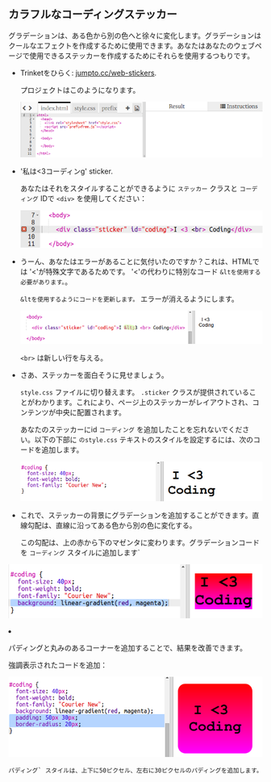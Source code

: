 ## カラフルなコーディングステッカー

グラデーションは、ある色から別の色へと徐々に変化します。グラデーションはクールなエフェクトを作成するために使用できます。あなたはあなたのウェブページで使用できるステッカーを作成するためにそれらを使用するつもりです。

+ Trinketをひらく: <a href="http://jumpto.cc/web-stickers" target="_blank">jumpto.cc/web-stickers</a>.
    
    プロジェクトはこのようになります。
    
    ![スクリーンショット](images/stickers-starter.png)

+ '私は<3コーディンg' sticker.
    
    あなたはそれをスタイルすることができるように `ステッカー` クラスと `コーディング` IDで `<div>` を使用してください：
    
    ![スクリーンショット](images/stickers-coding-error.png)

+ うーん、あなたはエラーがあることに気付いたのですか？これは、HTMLでは '<'が特殊文字であるためです。 '<'の代わりに特別なコード `&ltを使用する必要があります。`。
    
    `&ltを使用するようにコードを更新します。` エラーが消えるようにします。
    
    ![スクリーンショット](images/stickers-coding-fixed.png)
    
    `<br>` は新しい行を与える。

+ さあ、ステッカーを面白そうに見せましょう。
    
    `style.css` ファイルに切り替えます。 `.sticker` クラスが提供されていることがわかります。これにより、ページ上のステッカーがレイアウトされ、コンテンツが中央に配置されます。
    
    あなたのステッカーにid `コーディング` を追加したことを忘れないでください。以下の下部に `のstyle.css` テキストのスタイルを設定するには、次のコードを追加します。
    
    ![スクリーンショット](images/stickers-coding-font.png)

+ これで、ステッカーの背景にグラデーションを追加することができます。直線勾配は、直線に沿ってある色から別の色に変化する。
    
    この勾配は、上の赤から下のマゼンタに変わります。グラデーションコードを `コーディング` スタイルに追加します`</p>

<p><img src="images/stickers-coding-gradient.png" alt="スクリーンショット" /></p></li>
<li><p>パディングと丸みのあるコーナーを追加することで、結果を改善できます。</p>

<p>強調表示されたコードを追加：</p>

<p><img src="images/stickers-coding-padding.png" alt="スクリーンショット" /></p>

<p><code>パディング` スタイルは、上下に50ピクセル、左右に30ピクセルのパディングを追加します。